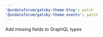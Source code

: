 ```yaml
---
'@undataforum/gatsby-theme-blog': patch
'@undataforum/gatsby-theme-events': patch
---
```


Add missing fields to GraphQL types
